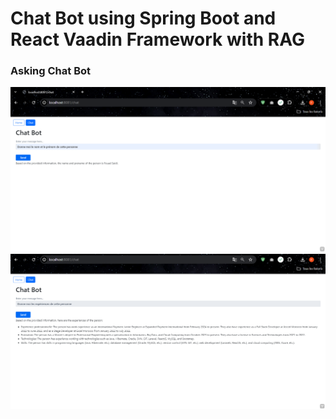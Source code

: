 # Chat Bot using Spring Boot and React Vaadin Framework with RAG


### Asking Chat Bot 
![chat bot](captures/screen1.png)
![chat bot](captures/screen2.png)